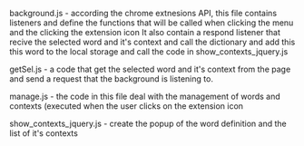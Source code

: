 background.js - according the chrome extnesions API, this file contains listeners and define the functions that will be called when clicking the menu and the clicking the extension icon
It also contain a respond listener that recive the selected word and it's context and call the dictionary and add this this word to the local storage and call the code in show_contexts_jquery.js

getSel.js - a code that get the selected word and it's context from the page and send a request that the background is listening to.

manage.js - the code in this file deal with the management of words and contexts (executed when the user clicks on the extension icon 

show_contexts_jquery.js - create the popup of the word definition and the list of it's contexts
